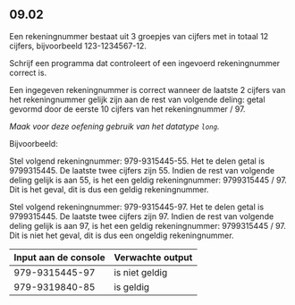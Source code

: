 ## 09.02
Een rekeningnummer bestaat uit 3 groepjes van cijfers met in totaal 12 cijfers, bijvoorbeeld 123-1234567-12.

Schrijf een programma dat controleert of een ingevoerd rekeningnummer correct is.

Een ingegeven rekeningnummer is correct wanneer de laatste 2 cijfers van het rekeningnummer gelijk zijn aan de rest van volgende deling: getal gevormd door de eerste 10 cijfers van het rekeningnummer / 97.

*Maak voor deze oefening gebruik van het datatype `long`.*

Bijvoorbeeld:

Stel volgend rekeningnummer: 979-9315445-55. Het te delen getal is 9799315445. De laatste twee cijfers zijn 55. Indien de rest van volgende deling gelijk is aan 55, is het een geldig rekeningnummer: 9799315445 / 97. Dit is het geval, dit is dus een geldig rekeningnummer.

Stel volgend rekeningnummer: 979-9315445-97. Het te delen getal is 9799315445. De laatste twee cijfers zijn 97. Indien de rest van volgende deling gelijk is aan 97, is het een geldig rekeningnummer: 9799315445 / 97. Dit is niet het geval, dit is dus een ongeldig rekeningnummer.

| Input aan de console | Verwachte output |
|----------------------|------------------|
| 979-9315445-97 | is niet geldig |
| 979-9319840-85 | is geldig |